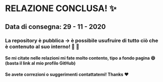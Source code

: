 # RELAZIONE CONCLUSA! :sparkles:

## Data di consegna: 29 - 11 - 2020

### La repository è pubblica &rarr; è possibile usufruire di tutto ciò che è contenuto al suo interno! :tada: :confetti_ball:

#### Se mi citate nelle relazioni mi fate molto contento, tipo a fondo pagina :smile: (basta il link al mio profilo GitHub)

#### Se avete correzioni o suggerimenti contattatemi! Thanks :heart: